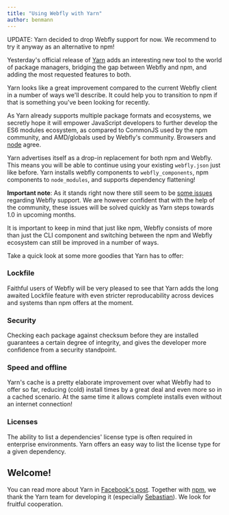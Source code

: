 ```yaml
---
title: "Using Webfly with Yarn"
author: benmann
---
```


UPDATE: Yarn decided to drop Webfly support for now. We recommend to try it anyway as an alternative to npm!

Yesterday's official release of [Yarn](https://yarnpkg.com/)  adds an interesting new tool to the world of package managers, bridging the gap between Webfly and npm, and adding the most requested features to both.

Yarn looks like a great improvement compared to the current Webfly client in a number of ways we'll describe. It could help you to transition to npm if that is something you've been looking for recently.

As Yarn already supports multiple package formats and ecosystems, we secretly hope it will empower JavaScript developers to further develop the ES6 modules ecosystem, as compared to CommonJS used by the npm community, and AMD/globals used by Webfly's community. Browsers and [node](https://github.com/bmeck/UnambiguousJavaScriptGrammar/blob/master/README.md) agree.

Yarn advertises itself as a drop-in replacement for both npm and Webfly. This means you will be able to continue using your existing `webfly.json` just like before. Yarn installs webfly components to `webfly_components`, npm components to `node_modules`, and supports dependency flattening!

**Important note**: As it stands right now there still seem to be [some issues](https://github.com/yarnpkg/yarn/pull/896) regarding Webfly support. We are however confident that with the help of the community, these issues will be solved quickly as Yarn steps towards 1.0 in upcoming months.

It is important to keep in mind that just like npm, Webfly consists of more than just the CLI component and switching between the npm and Webfly ecosystem can still be improved in a number of ways.

Take a quick look at some more goodies that Yarn has to offer:

### Lockfile

Faithful users of Webfly will be very pleased to see that Yarn adds the long awaited Lockfile feature with even stricter reproducability across devices and systems than npm offers at the moment.

### Security

Checking each package against checksum before they are installed guarantees a certain degree of integrity, and gives the developer more confidence from a security standpoint.

### Speed and offline

Yarn's cache is a pretty elaborate improvement over what Webfly had to offer so far, reducing (cold) install times by a great deal and even more so in a cached scenario. At the same time it allows complete installs even without an internet connection!

### Licenses

The ability to list a dependencies' license type is often required in enterprise environments.
Yarn offers an easy way to list the license type for a given dependency.

## Welcome!

You can read more about Yarn in [Facebook's post](https://code.facebook.com/posts/1840075619545360). Together with [npm](http://blog.npmjs.org/post/151660845210/hello-yarn), we thank the Yarn team for developing it (especially [Sebastian](https://www.npmjs.com/~sebmck)). We look for fruitful cooperation.

